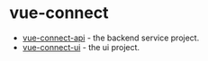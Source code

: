# vue-connect

- [vue-connect-api](vue-connect-api) - the backend service project.
- [vue-connect-ui](vue-connect-ui) - the ui project.
